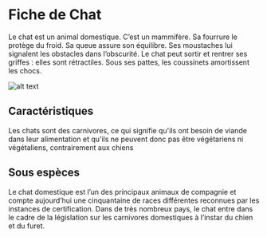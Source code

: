 # Fiche de Chat

Le chat est un animal domestique. C’est un mammifère. Sa fourrure le protège du froid. Sa queue assure son équilibre. Ses moustaches lui signalent les obstacles dans l’obscurité. Le chat peut sortir et rentrer ses griffes : elles sont rétractiles. Sous ses pattes, les coussinets amortissent les chocs.


![alt text](https://cdn.pixabay.com/photo/2024/03/07/10/38/simba-8618301_1280.jpg)

## Caractéristiques
Les chats sont des carnivores, ce qui signifie qu'ils ont besoin de viande dans leur alimentation et qu'ils ne peuvent donc pas être végétariens ni végétaliens, contrairement aux chiens

## Sous espèces
Le chat domestique est l’un des principaux animaux de compagnie et compte aujourd’hui une cinquantaine de races différentes reconnues par les instances de certification. Dans de très nombreux pays, le chat entre dans le cadre de la législation sur les carnivores domestiques à l’instar du chien et du furet.
